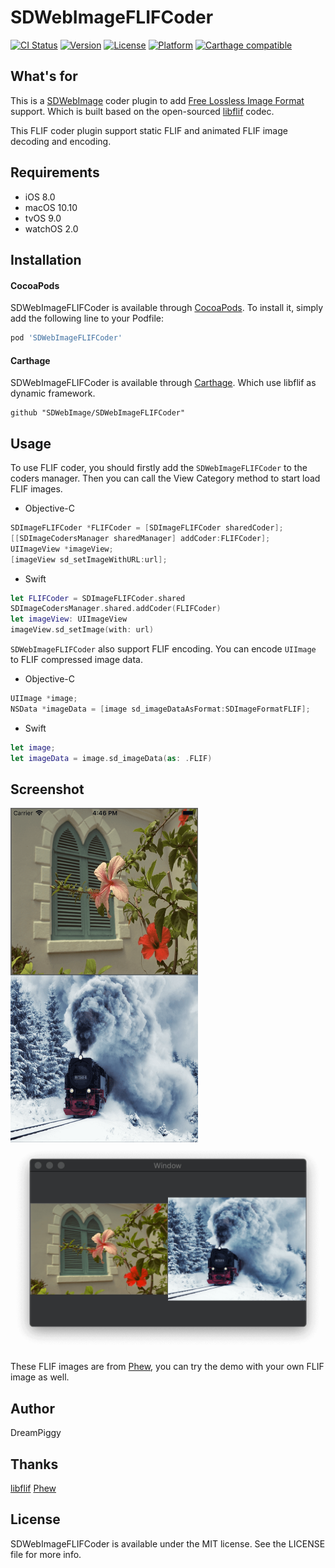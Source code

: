 # SDWebImageFLIFCoder

[![CI Status](http://img.shields.io/travis/SDWebImage/SDWebImageFLIFCoder.svg?style=flat)](https://travis-ci.org/SDWebImage/SDWebImageFLIFCoder)
[![Version](https://img.shields.io/cocoapods/v/SDWebImageFLIFCoder.svg?style=flat)](http://cocoapods.org/pods/SDWebImageFLIFCoder)
[![License](https://img.shields.io/cocoapods/l/SDWebImageFLIFCoder.svg?style=flat)](http://cocoapods.org/pods/SDWebImageFLIFCoder)
[![Platform](https://img.shields.io/cocoapods/p/SDWebImageFLIFCoder.svg?style=flat)](http://cocoapods.org/pods/SDWebImageFLIFCoder)
[![Carthage compatible](https://img.shields.io/badge/Carthage-compatible-4BC51D.svg?style=flat)](https://github.com/SDWebImage/SDWebImageFLIFCoder)

## What's for

This is a [SDWebImage](https://github.com/SDWebImage/SDWebImage) coder plugin to add [Free Lossless Image Format](https://flif.info/) support. Which is built based on the open-sourced [libflif](https://github.com/FLIF-hub/FLIF) codec.

This FLIF coder plugin support static FLIF and animated FLIF image decoding and encoding.

## Requirements

+ iOS 8.0
+ macOS 10.10
+ tvOS 9.0
+ watchOS 2.0

## Installation

#### CocoaPods

SDWebImageFLIFCoder is available through [CocoaPods](http://cocoapods.org). To install
it, simply add the following line to your Podfile:

```ruby
pod 'SDWebImageFLIFCoder'
```

#### Carthage

SDWebImageFLIFCoder is available through [Carthage](https://github.com/Carthage/Carthage). Which use libflif as dynamic framework.

```
github "SDWebImage/SDWebImageFLIFCoder"
```

## Usage

To use FLIF coder, you should firstly add the `SDWebImageFLIFCoder` to the coders manager. Then you can call the View Category method to start load FLIF images.

+ Objective-C

```objective-c
SDImageFLIFCoder *FLIFCoder = [SDImageFLIFCoder sharedCoder];
[[SDImageCodersManager sharedManager] addCoder:FLIFCoder];
UIImageView *imageView;
[imageView sd_setImageWithURL:url];
```

+ Swift

```swift
let FLIFCoder = SDImageFLIFCoder.shared
SDImageCodersManager.shared.addCoder(FLIFCoder)
let imageView: UIImageView
imageView.sd_setImage(with: url)
```

`SDWebImageFLIFCoder` also support FLIF encoding. You can encode `UIImage` to FLIF compressed image data.

+ Objective-C

```objectivec
UIImage *image;
NSData *imageData = [image sd_imageDataAsFormat:SDImageFormatFLIF];
```

+ Swift

```swift
let image;
let imageData = image.sd_imageData(as: .FLIF)
```

## Screenshot

<img src="https://raw.githubusercontent.com/SDWebImage/SDWebImageFLIFCoder/master/Example/Screenshot/FLIFDemo.png" width="300" />
<img src="https://raw.githubusercontent.com/SDWebImage/SDWebImageFLIFCoder/master/Example/Screenshot/FLIFDemo-macOS.png" width="600" />

These FLIF images are from [Phew](https://github.com/sveinbjornt/Phew), you can try the demo with your own FLIF image as well.

## Author

DreamPiggy

## Thanks

[libflif](https://github.com/FLIF-hub/FLIF)
[Phew](https://github.com/sveinbjornt/Phew)

## License

SDWebImageFLIFCoder is available under the MIT license. See the LICENSE file for more info.

